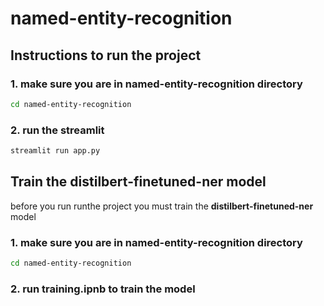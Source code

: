 # named-entity-recognition

## Instructions to run the project

### 1. make sure you are in **named-entity-recognition** directory 


```bash
cd named-entity-recognition
```

### 2. run the streamlit

```bash
streamlit run app.py
```

## Train the **distilbert-finetuned-ner** model 
before you run runthe project you must train the **distilbert-finetuned-ner** model  

### 1. make sure you are in **named-entity-recognition** directory 


```bash
cd named-entity-recognition
```

### 2. run **training.ipnb** to train the model


